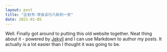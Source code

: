 ```yaml
---
layout: post
title: "企划书-学会五行八卦的一天"
date: 2021-01-05
---
```


Well. Finally got around to putting this old website together. Neat thing about it - powered by [Jekyll](http://jekyllrb.com) and I can use Markdown to author my posts. It actually is a lot easier than I thought it was going to be.
